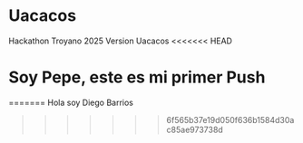 # Uacacos
Hackathon Troyano 2025 Version Uacacos
<<<<<<< HEAD

# Soy Pepe, este es mi primer Push
=======
Hola soy Diego Barrios
>>>>>>> 6f565b37e19d050f636b1584d30ac85ae973738d

